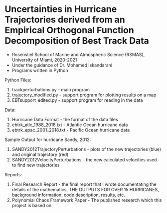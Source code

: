 # Uncertainties in Hurricane Trajectories derived from an Empirical Orthogonal Function Decomposition of Best Track Data
- Rosenstiel School of Marine and Atmospheric Science (RSMAS), University of Miami, 2020-2021
- Under the guidance of Dr. Mohamed Iskandarani
- Programs written in Python

Python Files:
1. trackperturbations.py  - main program
2. trajectory_modified.py - support program for plotting results on a map
3. EBTsupport_edited.py - support program for reading in the data

Data:
1. Hurricane Data Format - the format of the data files
2. ebtrk_atlc_1988_2018.txt - Atlantic Ocean hurricane data
3. ebtrk_epac_2001_2018.txt - Pacific Ocean hurricane data

Sample Output for hurricane Sandy, 2012:
1. SANDY2012TrajectoryPerturbations - plots of the new trajectories (blue) and original trajectory (red)
2. SANDY2012VelocityPerturbations - the new calculated velocities used to find new trajectories

Reports:
1. Final Research Report - the final report that I wrote documentating the details of the mathematics, THE OUTPUTS FOR OVER 15 HURRICANES, background information, code description, results, etc.
2. Polynomial Chaos Framework Paper - The published research which this project is based on
